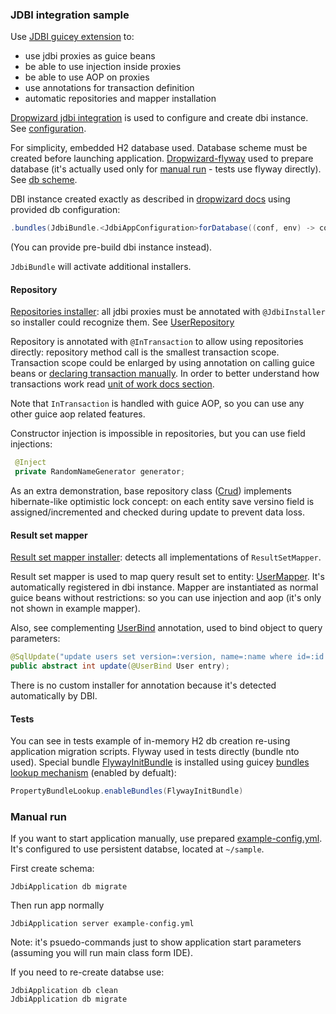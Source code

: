 ### JDBI integration sample

Use [JDBI guicey extension](https://github.com/xvik/dropwizard-guicey-ext/tree/master/guicey-jdbi) to:
* use jdbi proxies as guice beans
* be able to use injection inside proxies
* be able to use AOP on proxies
* use annotations for transaction definition
* automatic repositories and mapper installation

[Dropwizard jdbi integration](http://www.dropwizard.io/1.0.5/docs/manual/jdbi.html) is used to configure 
and create dbi instance. See [configuration](src/main/java/ru/vyarus/dropwizard/guice/examples/JdbiAppConfiguration.java).

For simplicity, embedded H2 database used.
Database scheme must be created before launching application. 
[Dropwizard-flyway](https://github.com/dropwizard/dropwizard-flyway) used to prepare database (it's actually used only for [manual run](#manual-run) - 
tests use flyway directly). See [db scheme](src/main/resources/db/migration/V1__setup.sql). 
 

DBI instance created exactly as described in [dropwizard docs](http://www.dropwizard.io/1.0.5/docs/manual/jdbi.html) 
using provided db configuration:

```java
.bundles(JdbiBundle.<JdbiAppConfiguration>forDatabase((conf, env) -> conf.getDatabase()))
```

(You can provide pre-build dbi instance instead).

`JdbiBundle` will activate additional installers.

#### Repository

[Repositories installer](https://github.com/xvik/dropwizard-guicey-ext/tree/master/guicey-jdbi#repository): all jdbi proxies must be annotated with `@JdbiInstaller` so installer could recognize them.
See [UserRepository](src/main/java/ru/vyarus/dropwizard/guice/examples/repository/UserRepository.java) 

Repository is annotated with `@InTransaction` to allow using repositories directly: repository method call is the smallest transaction scope. 
Transaction scope could be enlarged by using annotation on calling guice beans or 
[declaring transaction manually](https://github.com/xvik/dropwizard-guicey-ext/tree/master/guicey-jdbi#manual-transaction-definition).
In order to better understand how transactions work read [unit of work docs section](https://github.com/xvik/dropwizard-guicey-ext/tree/master/guicey-jdbi#unit-of-work).

Note that `InTransaction` is handled with guice AOP, so you can use any other guice aop related features.

Constructor injection is impossible in repositories, but you can use field injections:

```java
 @Inject
 private RandomNameGenerator generator;
```


As an extra demonstration, base repository class ([Crud](src/main/java/ru/vyarus/dropwizard/guice/examples/repository/Crud.java)) 
implements hibernate-like optimistic lock concept: on each entity save versino field is assigned/incremented and 
checked during update to prevent data loss. 

#### Result set mapper

[Result set mapper installer](https://github.com/xvik/dropwizard-guicey-ext/tree/master/guicey-jdbi#result-set-mapper): detects all implementations of `ResultSetMapper`.

Result set mapper is used to map query result set to entity: [UserMapper](src/main/java/ru/vyarus/dropwizard/guice/examples/repository/mapper/UserMapper.java).
It's automatically registered in dbi instance. Mapper are instantiated as normal guice beans without restrictions: so you can use injection and aop 
(it's only not shown in example mapper).

Also, see complementing [UserBind](src/main/java/ru/vyarus/dropwizard/guice/examples/repository/mapper/bind/UserBind.java) 
annotation, used to bind object to query parameters:

```java
@SqlUpdate("update users set version=:version, name=:name where id=:id and version=:version - 1")
public abstract int update(@UserBind User entry);
```

There is no custom installer for annotation because it's detected automatically by DBI.  

#### Tests

You can see in tests example of in-memory H2 db creation re-using application migration scripts. Flyway used in tests directly (bundle nto used).
Special bundle [FlywayInitBundle](src/test/groovy/ru/vyarus/dropwizard/guice/examples/util/FlywayInitBundle.groovy) is installed using
guicey [bundles lookup mechanism](https://github.com/xvik/dropwizard-guicey#bundle-lookup) (enabled by defualt):

```groovy
PropertyBundleLookup.enableBundles(FlywayInitBundle)
```

### Manual run

If you want to start application manually, use prepared [example-config.yml](example-config.yml). It's configured to use persistent databse, located at `~/sample`.

First create schema:
```
JdbiApplication db migrate
```

Then run app normally

```
JdbiApplication server example-config.yml
```

Note: it's psuedo-commands just to show application start parameters (assuming you will run main class form IDE).
 
If you need to re-create databse use:
```
JdbiApplication db clean
JdbiApplication db migrate
```
